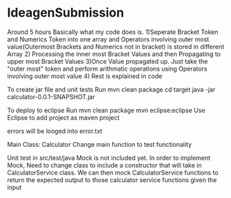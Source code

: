 # IdeagenSubmission
Around 5 hours
Basically what my code does is. 
1)Seperate Bracket Token and Numerics Token into one array and Operators involving outer most value(Outermost Brackets and Numerics not in bracket) is stored in different Array 
2) Processing the inner most Bracket Values and then Propagating to upper most Bracket Values 
3)Once Value propagated up. Just take the "outer most" token and perform arithmatic operations using Operators involving outer most value 
4) Rest is explained in code

To create jar file and unit tests
Run mvn clean package
cd target
java -jar calculator-0.0.1-SNAPSHOT.jar

To deploy to eclipse
Run mvn clean package
mvn eclipse:eclipse
Use Eclipse to add project as maven project

errors will be looged into error.txt

Main Class: Calculator
Change main function to test functionality

Unit test in src/test/java
Mock is not included yet. In order to implement Mock, Need to change class to include a constructor that will take in CalculatorService class.
We can then mock CalculatorService functions to return the expected output to those calculator service functions given the input
